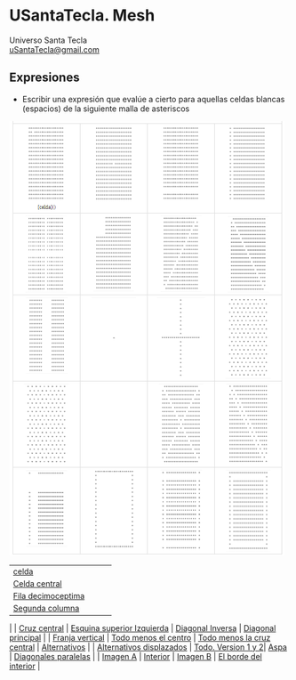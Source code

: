 # USantaTecla. Mesh
Universo Santa Tecla  
[uSantaTecla@gmail.com](mailto:uSantaTecla@gmail.com) 

## Expresiones

* Escribir una expresión que evalúe a cierto para aquellas celdas blancas (espacios) de la siguiente malla de asteriscos

![Malla completa](https://github.com/USantaTecla-mesh/requirements/blob/master/src/docs/asciidoc/images/malla%20completa.png)

|     |     |     |     |
| --- | --- | --- | --- |
| [celda](https://github.com/USantaTecla-mesh/javascript/blob/master/expresiones/celda/Celda.js) 
| [Celda central](https://github.com/USantaTecla-mesh/javascript/blob/master/expresiones/celdaCentral/Celda%20central.js) 
| [Fila decimoceptima](https://github.com/USantaTecla-mesh/javascript/blob/master/expresiones/filaDecimoceptima/Fila%20decimoseptima.js) 
| [Segunda columna](https://github.com/USantaTecla-mesh/javascript/blob/master/expresiones/segundaColumna/Segunda%20columna.js) 
|
| [Cruz central](https://github.com/USantaTecla-mesh/javascript/blob/master/expresiones/cruzCentral/Cruz%20central.js) | [Esquina superior Izquierda](https://github.com/USantaTecla-mesh/javascript/blob/master/expresiones/esquinaSuperiorIzquierda/Esquina%20superior%20izquierda.js) | [Diagonal Inversa](https://github.com/USantaTecla-mesh/javascript/blob/master/expresiones/diagonalInversa/Diagonal%20inversa.js) | [Diagonal principal](https://github.com/USantaTecla-mesh/javascript/blob/master/expresiones/diagonalPrincipal/Diagonal%20principal.js) |
| [Franja vertical](https://github.com/USantaTecla-mesh/javascript/blob/master/expresiones/franjaVertical/Franja%20vertical.js) | [Todo menos el centro](https://github.com/USantaTecla-mesh/javascript/blob/master/expresiones/todoMenosElCentro/Todo%20menos%20el%20centro.js) | [Todo menos la cruz central](https://github.com/USantaTecla-mesh/javascript/blob/master/expresiones/todoMenosLaCruzCentral/Todo%20menos%20la%20cruz%20central.js) | [Alternativos](https://github.com/USantaTecla-mesh/javascript/blob/master/expresiones/alternativos/Alternativos.js) |
| [Alternativos displazados](https://github.com/USantaTecla-mesh/javascript/blob/master/expresiones/alternativosDisplazados/Alternativos%20displazados.js) | [Todo. Version 1 y 2](https://github.com/USantaTecla-mesh/javascript/blob/master/expresiones/todo.%20Version1/Todo.%20Version1.js)| [Aspa](https://github.com/USantaTecla-mesh/javascript/blob/master/expresiones/aspa/Aspa.js) | [Diagonales paralelas](https://github.com/USantaTecla-mesh/javascript/blob/master/expresiones/diagonalesParalelas/Diagonales%20paralelas.js) |
| [Imagen A](https://github.com/USantaTecla-mesh/javascript/blob/master/expresiones/imagenA/Imagen%20A.js) | [Interior](https://github.com/USantaTecla-mesh/javascript/blob/master/expresiones/interior/Interior.js) | [Imagen B](https://github.com/USantaTecla-mesh/javascript/blob/master/expresiones/imagenB/Imagen%20B.js) | [El borde del interior](https://github.com/USantaTecla-mesh/javascript/blob/master/expresiones/elBordeDelInterior/El%20borde%20del%20interior.js) |




